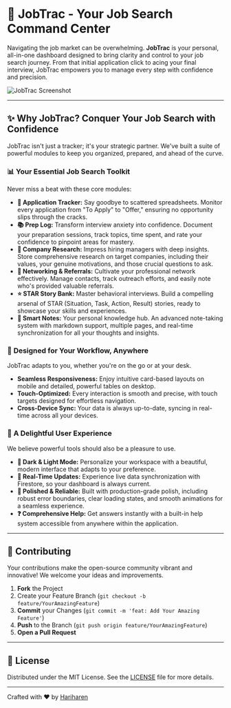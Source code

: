 # 🚀 JobTrac - Your Job Search Command Center


Navigating the job market can be overwhelming. **JobTrac** is your personal, all-in-one dashboard designed to bring clarity and control to your job search journey. From that initial application click to acing your final interview, JobTrac empowers you to manage every step with confidence and precision.

![JobTrac Screenshot](https://ik.imagekit.io/halcyonweb/jt.png?updatedAt=1755524242386)

---

## ✨ Why JobTrac? Conquer Your Job Search with Confidence

JobTrac isn't just a tracker; it's your strategic partner. We've built a suite of powerful modules to keep you organized, prepared, and ahead of the curve.

### 📊 **Your Essential Job Search Toolkit**
Never miss a beat with these core modules:
-   **📝 Application Tracker:** Say goodbye to scattered spreadsheets. Monitor every application from "To Apply" to "Offer," ensuring no opportunity slips through the cracks.
-   **📚 Prep Log:** Transform interview anxiety into confidence. Document your preparation sessions, track topics, time spent, and rate your confidence to pinpoint areas for mastery.
-   **🏢 Company Research:** Impress hiring managers with deep insights. Store comprehensive research on target companies, including their values, your genuine motivations, and those crucial questions to ask.
-   **🤝 Networking & Referrals:** Cultivate your professional network effectively. Manage contacts, track outreach efforts, and easily note who's provided valuable referrals.
-   **⭐ STAR Story Bank:** Master behavioral interviews. Build a compelling arsenal of STAR (Situation, Task, Action, Result) stories, ready to showcase your skills and experiences.
-   **📝 Smart Notes:** Your personal knowledge hub. An advanced note-taking system with markdown support, multiple pages, and real-time synchronization for all your thoughts and insights.

### 📱 **Designed for Your Workflow, Anywhere**
JobTrac adapts to you, whether you're on the go or at your desk.
-   **Seamless Responsiveness:** Enjoy intuitive card-based layouts on mobile and detailed, powerful tables on desktop.
-   **Touch-Optimized:** Every interaction is smooth and precise, with touch targets designed for effortless navigation.
-   **Cross-Device Sync:** Your data is always up-to-date, syncing in real-time across all your devices.

### 🎨 **A Delightful User Experience**
We believe powerful tools should also be a pleasure to use.
-   **🌙 Dark & Light Mode:** Personalize your workspace with a beautiful, modern interface that adapts to your preference.
-   **🔄 Real-Time Updates:** Experience live data synchronization with Firestore, so your dashboard is always current.
-   **🚀 Polished & Reliable:** Built with production-grade polish, including robust error boundaries, clear loading states, and smooth animations for a seamless experience.
-   **❓ Comprehensive Help:** Get answers instantly with a built-in help system accessible from anywhere within the application.
---

## 🤝 Contributing

Your contributions make the open-source community vibrant and innovative! We welcome your ideas and improvements.

1.  **Fork** the Project
2.  Create your Feature Branch (`git checkout -b feature/YourAmazingFeature`)
3.  **Commit** your Changes (`git commit -m 'feat: Add Your Amazing Feature'`)
4.  **Push** to the Branch (`git push origin feature/YourAmazingFeature`)
5.  **Open a Pull Request**

---

## 📄 License

Distributed under the MIT License. See the [LICENSE](https://github.com/hariharen9/jobtrac/blob/main/LICENSE) file for more details.

---

Crafted with ❤️ by [Hariharen](https://hariharen9.site/)